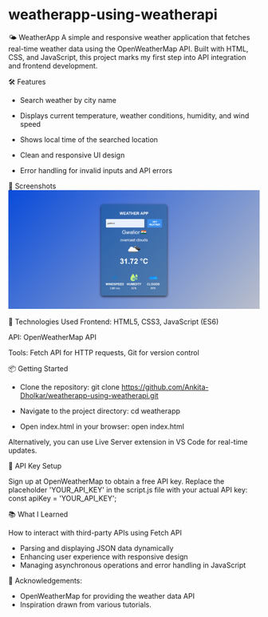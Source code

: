 # weatherapp-using-weatherapi

🌤️ WeatherApp
A simple and responsive weather application that fetches real-time weather data using the OpenWeatherMap API. Built with HTML, CSS, and JavaScript, this project marks my first step into API integration and frontend development.

🛠️ Features
- Search weather by city name

- Displays current temperature, weather conditions, humidity, and wind speed

- Shows local time of the searched location

- Clean and responsive UI design

- Error handling for invalid inputs and API errors

📸 Screenshots
![alt text](<Screenshot 2025-07-11 192943.png>)

🧰 Technologies Used
Frontend: HTML5, CSS3, JavaScript (ES6)

API: OpenWeatherMap API

Tools: Fetch API for HTTP requests, Git for version control

📦 Getting Started

- Clone the repository:
git clone https://github.com/Ankita-Dholkar/weatherapp-using-weatherapi.git

- Navigate to the project directory:
cd weatherapp

- Open index.html in your browser: open index.html

 Alternatively, you can use Live Server extension in VS Code for real-time updates.

🔑 API Key Setup

Sign up at OpenWeatherMap to obtain a free API key.
Replace the placeholder 'YOUR_API_KEY' in the script.js file with your actual API key:
const apiKey = 'YOUR_API_KEY';

📚 What I Learned

How to interact with third-party APIs using Fetch API
- Parsing and displaying JSON data dynamically
- Enhancing user experience with responsive design
- Managing asynchronous operations and error handling in JavaScript


🤝 Acknowledgements:

- OpenWeatherMap for providing the weather data API
- Inspiration drawn from various tutorials.



